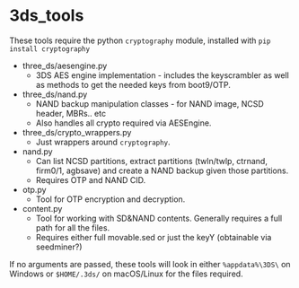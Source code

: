 # 3ds_tools
These tools require the python `cryptography` module, installed with
`pip install cryptography`

* three_ds/aesengine.py
	* 3DS AES engine implementation - includes the keyscrambler as well as methods to get the needed keys from boot9/OTP.
* three_ds/nand.py
	* NAND backup manipulation classes - for NAND image, NCSD header, MBRs.. etc
	* Also handles all crypto required via AESEngine.
* three_ds/crypto_wrappers.py
	* Just wrappers around `cryptography`.
* nand.py
	* Can list NCSD partitions, extract partitions (twln/twlp, ctrnand, firm0/1, agbsave) and create a NAND backup given those partitions.
	* Requires OTP and NAND CID.
* otp.py
	* Tool for OTP encryption and decryption.
* content.py
	* Tool for working with SD&NAND contents. Generally requires a full path for all the files.
	* Requires either full movable.sed or just the keyY (obtainable via seedminer?)

If no arguments are passed, these tools will look in either `%appdata%\3DS\` on Windows or `$HOME/.3ds/` on macOS/Linux for the files required.
